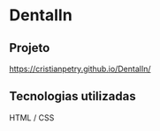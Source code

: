 # DentalIn
## Projeto
https://cristianpetry.github.io/DentalIn/

## Tecnologias utilizadas

HTML / CSS

